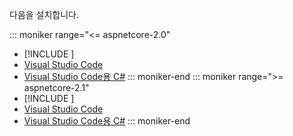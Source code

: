 다음을 설치합니다.

::: moniker range="<= aspnetcore-2.0"
* [!INCLUDE [](~/includes/net-core-sdk-download-link.md) [](~/includes/net-core-sdk-download-link.md)]
* [Visual Studio Code](https://code.visualstudio.com/download)
* [Visual Studio Code용 C#](https://marketplace.visualstudio.com/items?itemName=ms-vscode.csharp)
::: moniker-end
::: moniker range=">= aspnetcore-2.1"
* [!INCLUDE [](~/includes/2.1-SDK.md) [](~/includes/2.1-SDK.md)]
* [Visual Studio Code](https://code.visualstudio.com/download)
* [Visual Studio Code용 C#](https://marketplace.visualstudio.com/items?itemName=ms-vscode.csharp)
::: moniker-end
